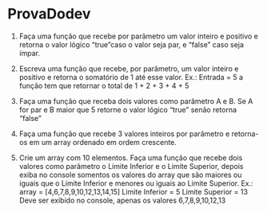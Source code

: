 # ProvaDodev

1. Faça uma função que recebe por parâmetro um valor inteiro e positivo e retorna o
valor lógico “true”caso o valor seja par, e “false” caso seja ímpar.

2. Escreva uma função que recebe, por parâmetro, um valor inteiro e positivo e retorna
o somatório de 1 até esse valor. Ex.: Entrada = 5 a função tem que retornar o total
de 1 + 2 + 3 + 4 + 5

3. Faça uma função que receba dois valores como parâmetro A e B. Se A for par e B
maior que 5 retorne o valor lógico “true” senão retorna “false”

4. Faça uma função que recebe 3 valores inteiros por parâmetro e retorna-os em um
array ordenado em ordem crescente.

5. Crie um array com 10 elementos. Faça uma função que recebe dois valores como
parâmetro o Limite Inferior e o Limite Superior, depois exiba no console somentos
os valores do array que são maiores ou iguais que o Limite Inferior e menores ou
iguais ao Limite Superior.
Ex.:
array = [4,6,7,8,9,10,12,13,14,15]
Limite Inferior = 5
Limite Superior = 13
Deve ser exibido no console, apenas os valores 6,7,8,9,10,12,13
